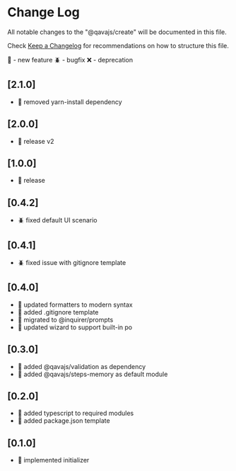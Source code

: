 # Change Log

All notable changes to the "@qavajs/create" will be documented in this file.

Check [Keep a Changelog](http://keepachangelog.com/) for recommendations on how to structure this file.

:rocket: - new feature
:beetle: - bugfix
:x: - deprecation

## [2.1.0]
- :rocket: removed yarn-install dependency

## [2.0.0]
- :rocket: release v2

## [1.0.0]
- :rocket: release

## [0.4.2]
- :beetle: fixed default UI scenario

## [0.4.1]
- :beetle: fixed issue with gitignore template

## [0.4.0]
- :rocket: updated formatters to modern syntax
- :rocket: added .gitignore template
- :rocket: migrated to @inquirer/prompts
- :rocket: updated wizard to support built-in po

## [0.3.0]
- :rocket: added @qavajs/validation as dependency
- :rocket: added @qavajs/steps-memory as default module

## [0.2.0]
- :rocket: added typescript to required modules
- :rocket: added package.json template

## [0.1.0]
- :rocket: implemented initializer
